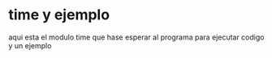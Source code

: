 # time y ejemplo
 aqui esta el modulo time que hase esperar al programa para ejecutar codigo y un ejemplo
